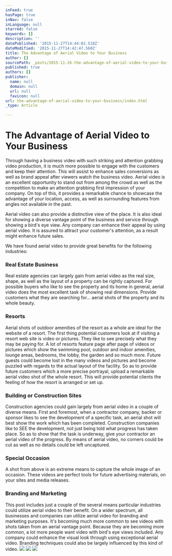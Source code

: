 ```yaml
---
inFeed: true
hasPage: true
inNav: false
inLanguage: null
starred: false
keywords: []
description: ''
datePublished: '2015-11-27T14:44:02.518Z'
dateModified: '2015-11-27T14:42:47.560Z'
title: The Advantage of Aerial Video to Your Business
author: []
sourcePath: _posts/2015-11-26-the-advantage-of-aerial-video-to-your-business.md
published: true
authors: []
publisher:
  name: null
  domain: null
  url: null
  favicon: null
url: the-advantage-of-aerial-video-to-your-business/index.html
_type: Article

---
```

# **The Advantage of Aerial Video to Your Business**

Through having a business video with such striking and attention grabbing video production, it is much more possible to engage with the customers and keep their attention. This will assist to enhance sales conversions as well as brand appeal after viewers watch the business video. Aerial video is an excellent opportunity to stand out from among the crowd as well as the competition to make an attention grabbing first impression of your company. On top of this, it provides a remarkable chance to showcase the advantage of your location, access, as well as surrounding features from angles not available in the past.

Aerial video can also provide a distinctive view of the place. It is also ideal for showing a diverse vantage point of the business and service through showing a bird's eye view. Any company can enhance their appeal by using aerial video. It is assured to attract your customer's attention, as a result might enhance future sales.

We have found aerial video to provide great benefits for the following industries:

### **Real Estate Business**

Real estate agencies can largely gain from aerial video as the real size, shape, as well as the layout of a property can be rightly captured. For possible buyers who like to see the property and its home in general, aerial video does the most excellent task of showing real dimensions. Provide customers what they are searching for... aerial shots of the property and its whole beauty.

### **Resorts**

Aerial shots of outdoor amenities of the resort as a whole are ideal for the website of a resort. The first thing potential customers look at if visiting a resort web site is video or pictures. They like to see precisely what they may be paying for. A lot of resorts feature page after page of videos or pictures which show the swimming pool, outdoor and indoor amenities, lounge areas, bedrooms, the lobby, the garden and so much more. Future guests could become lost in the many videos and pictures and become puzzled with regards to the actual layout of the facility. So as to provide future customers which a more precise portrayal, upload a remarkable aerial video shot of the whole resort. This will provide potential clients the feeling of how the resort is arranged or set up.

### **Building or Construction Sites**

Construction agencies could gain largely from aerial video in a couple of diverse means. First and foremost, when a contractor company, backer or sponsor likes to see the development of a specific task, an aerial shot will best show the work which has been completed. Construction companies like to SEE the development, not just being told what progress has taken place. So as to show that the task is underway, give your contractor an aerial video of the progress. By means of aerial video, no corners could be cut as well as no details could be left uncaptured.

### **Special Occasion**

A shot from above is an extreme means to capture the whole image of an occasion. These videos are perfect tools for future advertising materials, on your sites and media releases.

### **Branding and Marketing**

This post includes just a couple of the several means particular industries could utilize aerial video to their benefit. On a wider spectrum, all businesses and companies can utilize aerial video for branding and marketing purposes. It's becoming much more common to see videos with shots taken from an aerial vantage point. Because they are becoming more common, a lot more people want video with bird's eye views included. Any company could enhance the visual look through using exceptional aerial video. Branding techniques could also be largely influenced by this kind of video.
![](https://the-grid-user-content.s3-us-west-2.amazonaws.com/cc86b586-d338-412f-970b-05ed5dc8df14.png)
![](https://the-grid-user-content.s3-us-west-2.amazonaws.com/f9f0e8b7-fe49-4d2a-a1c6-92f1dcc88cb9.png)
![](https://the-grid-user-content.s3-us-west-2.amazonaws.com/710f18dc-a20a-4732-8e40-ffa1b17e1dc4.png)